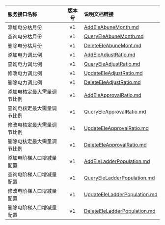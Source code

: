   
| 服务接口名称 | 版本号 | 说明文档链接 |  
| :----------------- | :-----: | :---------------- |  
| 添加电分枯月份 | v1 | [AddEleAbuneMonth.md](https://github.com/Zhang-Monica/gitMd/blob/master/EpeisSupp/SuppConfigEServer/AddEleAbuneMonth.md) |  
| 查询电分枯月份 | v1 | [QueryEleAbuneMonth.md](https://github.com/Zhang-Monica/gitMd/blob/master/EpeisSupp/SuppConfigEServer/QueryEleAbuneMonth.md) |  
| 删除电分枯月份 | v1 | [DeleteEleAbuneMont.md](https://github.com/Zhang-Monica/gitMd/blob/master/EpeisSupp/SuppConfigEServer/DeleteEleAbuneMont.md) |  
| 添加电力调比例 | v1 | [AddEleAdjustRatio.md](https://github.com/Zhang-Monica/gitMd/blob/master/EpeisSupp/SuppConfigEServer/AddEleAdjustRatio.md) |  
| 查询电力调比例 | v1 | [QueryEleAdjustRatio.md](https://github.com/Zhang-Monica/gitMd/blob/master/EpeisSupp/SuppConfigEServer/QueryEleAdjustRatio.md) |  
| 修改电力调比例 | v1 | [UpdateEleAdjustRatio.md](https://github.com/Zhang-Monica/gitMd/blob/master/EpeisSupp/SuppConfigEServer/UpdateEleAdjustRatio.md) |  
| 删除电力调比例 | v1 | [DeleteEleAdjustRatio.md](https://github.com/Zhang-Monica/gitMd/blob/master/EpeisSupp/SuppConfigEServer/DeleteEleAdjustRatio.md) |  
| 添加电核定最大需量调节比例 | v1 | [AddEleApprovalRatio.md](https://github.com/Zhang-Monica/gitMd/blob/master/EpeisSupp/SuppConfigEServer/AddEleApprovalRatio.md) |  
| 查询电核定最大需量调节比例 | v1 | [QueryEleApprovalRatio.md](https://github.com/Zhang-Monica/gitMd/blob/master/EpeisSupp/SuppConfigEServer/QueryEleApprovalRatio.md) |  
| 修改电核定最大需量调节比例 | v1 | [UpdateEleApprovalRatio.md](https://github.com/Zhang-Monica/gitMd/blob/master/EpeisSupp/SuppConfigEServer/UpdateEleApprovalRatio.md) |  
| 删除电核定最大需量调节比例 | v1 | [DeleteEleApprovalRatio.md](https://github.com/Zhang-Monica/gitMd/blob/master/EpeisSupp/SuppConfigEServer/DeleteEleApprovalRatio.md) |  
| 添加电阶梯人口增减量配置 | v1 | [AddEleLadderPopulation.md](https://github.com/Zhang-Monica/gitMd/blob/master/EpeisSupp/SuppConfigEServer/AddEleLadderPopulation.md) |  
| 查询电阶梯人口增减量配置 | v1 | [QueryEleLadderPopulation.md](https://github.com/Zhang-Monica/gitMd/blob/master/EpeisSupp/SuppConfigEServer/QueryEleLadderPopulation.md) |  
| 修改电阶梯人口增减量配置 | v1 | [UpdateEleLadderPopulation.md](https://github.com/Zhang-Monica/gitMd/blob/master/EpeisSupp/SuppConfigEServer/UpdateEleLadderPopulation.md) |  
| 删除电阶梯人口增减量配置 | v1 | [DeleteEleLadderPopulation.md](https://github.com/Zhang-Monica/gitMd/blob/master/EpeisSupp/SuppConfigEServer/DeleteEleLadderPopulation.md) |  
  
